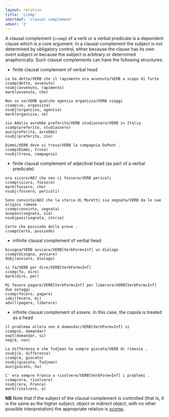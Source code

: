 ```yaml
---
layout: relation
title: 'ccomp'
shortdef: 'clausal complement'
udver: '2'
---
```


A clausal complement (<code>ccomp</code>) of a verb or a verbal predicate is a dependent clause which is a core argument. In a clausal complement the subject is not determined by obligatory control, either because the clause has its own overt subject or because the subject is arbitrary or determined anaphorically. Such clausal complements can have the following structures: 

* finite clausal complement of verbal head

~~~ sdparse
Le ha detto/VERB che il rapimento era avvenuto/VERB a scopo di furto
ccomp(detto, avvenuto)
nsubj(avvenuto, rapimento)
mark(avvenuto, che)
~~~
~~~ sdparse
Non so se/VERB qualche agenzia organizza/VERB viaggi
ccomp(so, organizza)
nsubj(organizza, agenzia)
mark(organizza, se)
~~~
~~~ sdparse
zio Adelio avrebbe preferito/VERB studiassero/VERB in Italia
ccomp(preferito, studiassero)
aux(preferito, avrebbe)
nsubj(preferito, zio)
~~~
~~~ sdparse
Dimmi/VERB dove si trova/VERB la compagnia DuPont .
ccomp(Dimmi, trova)
nsubj(trova, compagnia)
~~~

* finite clausal complement of adjectival head (as part of a verbal predicate)

~~~ sdparse
era sicuro/ADJ che non ci fossero/VERB pericoli
ccomp(sicuro, fossero)
mark(fossero, che)
nsubj(fossero, pericoli)
~~~
~~~ sdparse
Sono convinto/ADJ che la storia di Moretti sia segnata/VERB da le sue origini romane .
ccomp(convinto, segnata)
auxpass(segnata, sia)
nsubjpass(segnata, storia)
~~~
~~~ sdparse
Certo che possiedo delle prove .
ccomp(Certo, possiedo)
~~~

* infinite clausal complement of verbal head

~~~ sdparse
bisogna/VERB avviare/VERB[VerbForm=Inf] un dialogo
ccomp(bisogna, avviare)
dobj(avviare, dialogo)
~~~
~~~ sdparse
si fa/VERB per dire/VERB[VerbForm=Inf]
ccomp(fa, dire)
mark(dire, per)
~~~
~~~ sdparse
Mi fecero pagare/VERB[VerbForm=Inf] per liberare/VERB[VerbForm=Inf] due ostaggi .
ccomp(fecero, pagare)
iobj(fecero, mi)
advcl(pagare, liberare)
~~~

* infinite clausal complement of *essere*. In this case, the copula is treated as a head

~~~ sdparse
il problema allora non è domandar/VERB[VerbForm=Inf] si
ccomp(è, domandar)
expl(domandar, si)
neg(è, non)
~~~
~~~ sdparse
La differenza è che Tudjman ha sempre giocato/VERB di rimessa .
nsubj(è, differenza)
ccomp(è, giocato)
nsubj(giocato, Tudjman)
aux(giocato, ha)
~~~
~~~ sdparse
C' era sempre Franca a risolvere/VERB[VerbForm=Inf] i problemi .
ccomp(era, risolvere)
nsubj(era, Franca)
mark(risolvere, a)
~~~

**NB** Note that if the subject of the clausal complement is controlled (that is, it is the same as the higher subject, object or indirect object, with no other possible interpretation) the appropriate relation is [xcomp]().
<!-- Interlanguage links updated Út zář 29 20:23:22 CEST 2020 -->
